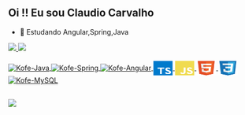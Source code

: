 ## Oi !! Eu sou Claudio Carvalho
- 🌱 Estudando Angular,Spring,Java
 <div>
  <a href="https://github.com/claudiokofe">
  <img height="180em" src="https://github-readme-stats.vercel.app/api?username=claudiokofe&show_icons=true&theme=dark&include_all_commits=true&count_private=true"/>
  <img height="180em" src="https://github-readme-stats.vercel.app/api/top-langs/?username=claudiokofe&layout=compact&langs_count=7&theme=dark"/>
</div>
  
  <div style="display: inline_block"><br>
  <img align="center" alt="Kofe-Java" height="30" width="40" src="https://cdn.jsdelivr.net/gh/devicons/devicon/icons/java/java-original-wordmark.svg">
  <img align="center" alt="Kofe-Spring" height="30" width="40" src="https://cdn.jsdelivr.net/gh/devicons/devicon/icons/spring/spring-original-wordmark.svg">
  <img align="center" alt="Kofe-Angular" height="30" width="40" src="https://cdn.jsdelivr.net/gh/devicons/devicon/icons/angularjs/angularjs-original.svg">
  <img align="center" alt="Kofe-Ts" height="30" width="40" src="https://raw.githubusercontent.com/devicons/devicon/master/icons/typescript/typescript-plain.svg">
  <img align="center" alt="Kofe-Js" height="30" width="40" src="https://raw.githubusercontent.com/devicons/devicon/master/icons/javascript/javascript-plain.svg">
  <img align="center" alt="Kofe-HTML" height="30" width="40" src="https://raw.githubusercontent.com/devicons/devicon/master/icons/html5/html5-original.svg">
  <img align="center" alt="Kofe-CSS" height="30" width="40" src="https://raw.githubusercontent.com/devicons/devicon/master/icons/css3/css3-original.svg">
  <img align="center" alt="Kofe-MySQL" height="30" width="40" src="https://cdn.jsdelivr.net/gh/devicons/devicon/icons/mysql/mysql-original-wordmark.svg">

    
    
</div>
  
  
  ##
  
  <div>

  <a href="https://www.linkedin.com/in/claudio-carvalho-dsa/" target="_blank"><img src="https://img.shields.io/badge/-LinkedIn-%230077B5?style=for-the-badge&logo=linkedin&logoColor=white" target="_blank"></a> 
    
  </div>



